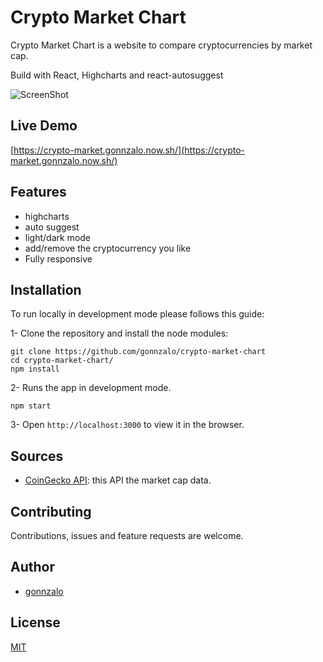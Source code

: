 # Crypto Market Chart

Crypto Market Chart is a website to compare cryptocurrencies by market cap.

Build with React, Highcharts and react-autosuggest

![ScreenShot](https://raw.github.com/gonnzalo/personal-website/master/src/images/crypto-chart.png)

## Live Demo

[https://crypto-market.gonnzalo.now.sh/](https://crypto-market.gonnzalo.now.sh/)

## Features

- highcharts
- auto suggest
- light/dark mode
- add/remove the cryptocurrency you like
- Fully responsive

## Installation

To run locally in development mode please follows this guide:

1- Clone the repository and install the node modules:

```shell
git clone https://github.com/gonnzalo/crypto-market-chart
cd crypto-market-chart/
npm install
```

2- Runs the app in development mode.

```shell
npm start
```

3- Open `http://localhost:3000` to view it in the browser.

## Sources

- [CoinGecko API](https://www.coingecko.com/en/api): this API the market cap data.

## Contributing

Contributions, issues and feature requests are welcome.

## Author

- [gonnzalo](https://github.com/gonnzalo)

## License

[MIT](https://choosealicense.com/licenses/mit/)
